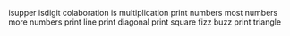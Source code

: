 isupper
isdigit
colaboration is multiplication
print numbers
most numbers
more numbers
print line
print diagonal
print square
fizz buzz
print triangle

